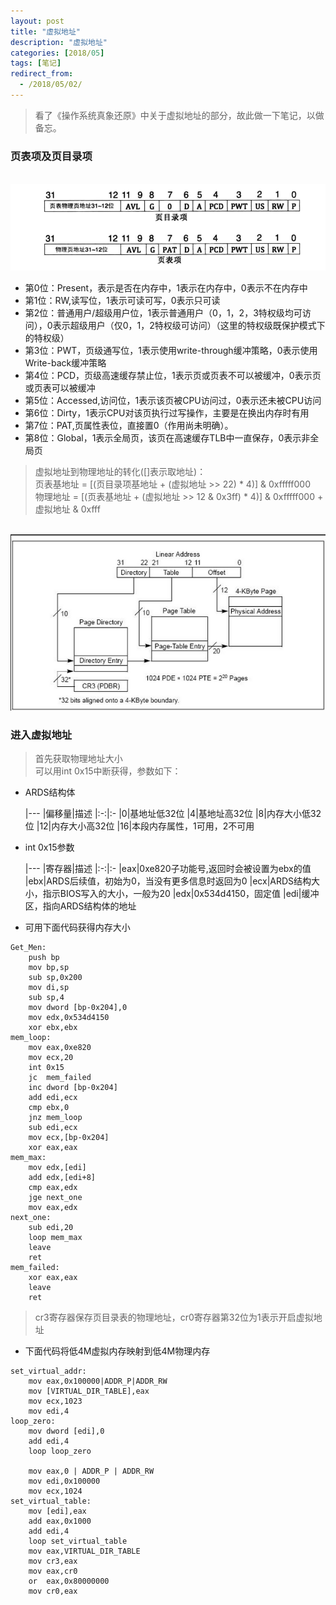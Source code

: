 ```yaml
---
layout: post
title: "虚拟地址"
description: "虚拟地址"
categories: [2018/05]
tags: [笔记]
redirect_from:
  - /2018/05/02/
---
```


> 看了《操作系统真象还原》中关于虚拟地址的部分，故此做一下笔记，以做备忘。

### 页表项及页目录项

&emsp;&emsp;&emsp;![virtual_dir_table](https://raw.githubusercontent.com/lm0963/lm0963.github.io/master/assets/images/screenshots/kernel/virtual_addr.png)

* 第0位：Present，表示是否在内存中，1表示在内存中，0表示不在内存中
* 第1位：RW,读写位，1表示可读可写，0表示只可读
* 第2位：普通用户/超级用户位，1表示普通用户（0，1，2，3特权级均可访问），0表示超级用户（仅0，1，2特权级可访问）（这里的特权级既保护模式下的特权级）
* 第3位：PWT，页级通写位，1表示使用write-through缓冲策略，0表示使用Write-back缓冲策略
* 第4位：PCD，页级高速缓存禁止位，1表示页或页表不可以被缓冲，0表示页或页表可以被缓冲
* 第5位：Accessed,访问位，1表示该页被CPU访问过，0表示还未被CPU访问
* 第6位：Dirty，1表示CPU对该页执行过写操作，主要是在换出内存时有用
* 第7位：PAT,页属性表位，直接置0（作用尚未明确）。
* 第8位：Global，1表示全局页，该页在高速缓存TLB中一直保存，0表示非全局页

> 虚拟地址到物理地址的转化([]表示取地址)：  
> 页表基地址 = [(页目录项基地址 + (虚拟地址 >> 22) \* 4)] & 0xfffff000  
> 物理地址 = [(页表基地址 + (虚拟地址 >> 12 & 0x3ff) \* 4)] & 0xfffff000 + 虚拟地址 & 0xfff

&emsp;&emsp;&emsp;![virtual_to_physical](https://raw.githubusercontent.com/lm0963/lm0963.github.io/master/assets/images/screenshots/kernel/addr_virtual_to_physical.png)

### 进入虚拟地址

> 首先获取物理地址大小  
> 可以用int 0x15中断获得，参数如下：  

* ARDS结构体

	|---
    |偏移量|描述
    |:-:|:-
    |0|基地址低32位
    |4|基地址高32位
    |8|内存大小低32位
    |12|内存大小高32位
    |16|本段内存属性，1可用，2不可用

* int 0x15参数

	|---
    |寄存器|描述
    |:-:|:-
    |eax|0xe820子功能号,返回时会被设置为ebx的值
    |ebx|ARDS后续值，初始为0，当没有更多信息时返回为0
    |ecx|ARDS结构大小，指示BIOS写入的大小，一般为20
    |edx|0x534d4150，固定值
    |edi|缓冲区，指向ARDS结构体的地址

* 可用下面代码获得内存大小
~~~
Get_Men:
	push bp
	mov	bp,sp
	sub	sp,0x200
	mov	di,sp
	sub	sp,4
	mov	dword [bp-0x204],0
	mov	edx,0x534d4150
	xor ebx,ebx
mem_loop:
	mov eax,0xe820
	mov	ecx,20
	int	0x15
	jc	mem_failed
	inc	dword [bp-0x204]
	add	edi,ecx
	cmp	ebx,0
	jnz	mem_loop
	sub	edi,ecx
	mov	ecx,[bp-0x204]
	xor	eax,eax
mem_max:
	mov	edx,[edi]
	add	edx,[edi+8]
	cmp	eax,edx
	jge	next_one
	mov	eax,edx
next_one:
	sub	edi,20
	loop mem_max
	leave
	ret
mem_failed:
	xor	eax,eax
	leave
	ret
~~~

> cr3寄存器保存页目录表的物理地址，cr0寄存器第32位为1表示开启虚拟地址

* 下面代码将低4M虚拟内存映射到低4M物理内存
~~~
set_virtual_addr:
	mov	eax,0x100000|ADDR_P|ADDR_RW
	mov	[VIRTUAL_DIR_TABLE],eax
	mov	ecx,1023
	mov	edi,4
loop_zero:
	mov dword [edi],0
	add	edi,4
	loop loop_zero

	mov	eax,0 | ADDR_P | ADDR_RW
	mov	edi,0x100000
	mov	ecx,1024
set_virtual_table:
	mov	[edi],eax
	add	eax,0x1000
	add	edi,4
	loop set_virtual_table
	mov	eax,VIRTUAL_DIR_TABLE
	mov	cr3,eax
	mov	eax,cr0
	or	eax,0x80000000
	mov	cr0,eax
~~~
